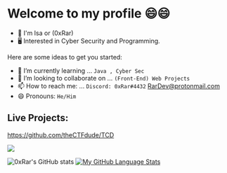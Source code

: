 # Welcome to my profile 😄😄

* 👦 I'm Isa or (0xRar)
* 🖥 Interested in Cyber Security and Programming.

Here are some ideas to get you started:
- 🌱 I’m currently learning ... `Java , Cyber Sec`
- 👯 I’m looking to collaborate on ... `(Front-End) Web Projects`
- 📫 How to reach me: ... `Discord: 0xRar#4432` RarDev@protonmail.com
- 😄 Pronouns: `He/Him`

## Live Projects: 
https://github.com/theCTFdude/TCD

<p align="left"> <a href="https://twitter.com/fcv9_q" target="blank">
<img src="https://img.shields.io/twitter/follow/fcv9_q?logo=twitter&style=for-the-badge"/></a> </p> 

![0xRar's GitHub stats](https://github-readme-stats.vercel.app/api?username=0xRar&show_icons=true&theme=synthwave)
[![My GitHub Language Stats](https://github-readme-stats.vercel.app/api/top-langs/?username=0xRar&langs_count=5&theme=synthwave)]()
